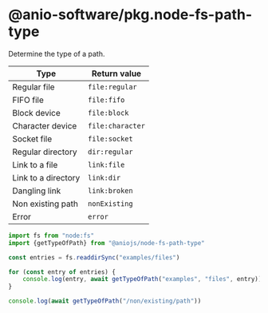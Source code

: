 # @anio-software/pkg.node-fs-path-type

Determine the type of a path.

|Type|Return value|
|---|---|
|Regular file|`file:regular`|
|FIFO file|`file:fifo`|
|Block device|`file:block`|
|Character device|`file:character`|
|Socket file|`file:socket`|
|Regular directory|`dir:regular`|
|Link to a file|`link:file`|
|Link to a directory|`link:dir`|
|Dangling link|`link:broken`|
|Non existing path|`nonExisting`|
|Error|`error`|


```js
import fs from "node:fs"
import {getTypeOfPath} from "@aniojs/node-fs-path-type"

const entries = fs.readdirSync("examples/files")

for (const entry of entries) {
	console.log(entry, await getTypeOfPath("examples", "files", entry))
}

console.log(await getTypeOfPath("/non/existing/path"))
```
